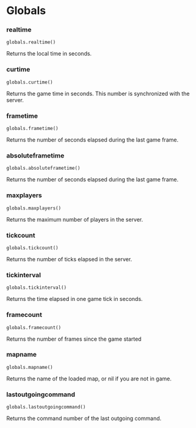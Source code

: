 # Globals

### realtime

`globals.realtime()`

Returns the local time in seconds.


### curtime

`globals.curtime()`

Returns the game time in seconds. This number is synchronized with the server.


### frametime

`globals.frametime()`

Returns the number of seconds elapsed during the last game frame.


### absoluteframetime

`globals.absoluteframetime()`

Returns the number of seconds elapsed during the last game frame.


### maxplayers

`globals.maxplayers()`

Returns the maximum number of players in the server.


### tickcount

`globals.tickcount()`

Returns the number of ticks elapsed in the server.


### tickinterval

`globals.tickinterval()`

Returns the time elapsed in one game tick in seconds.


### framecount

`globals.framecount()`

Returns the number of frames since the game started


### mapname

`globals.mapname()`

Returns the name of the loaded map, or nil if you are not in game.


### lastoutgoingcommand

`globals.lastoutgoingcommand()`

Returns the command number of the last outgoing command.

